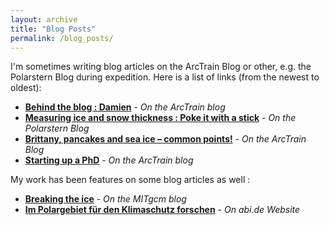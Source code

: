 ```yaml
---
layout: archive
title: "Blog Posts"
permalink: /blog_posts/
---
```


I'm sometimes writing blog articles on the ArcTrain Blog or other, e.g. the Polarstern Blog during expedition. Here is a list of links (from the newest to oldest):

- [**Behind the blog : Damien**](https://arctrain.de/behind-the-blog-damien/) - *On the ArcTrain blog*
- [**Measuring ice and snow thickness : Poke it with a stick**](https://blogs.helmholtz.de/polarstern/en/2018/10/measuring-ice-and-snow-thickness-poke-it-with-a-stick/) - *On the Polarstern Blog*
- [**Brittany, pancakes and sea ice – common points!**](https://arctrain.de/brittany-pancakes-and-sea-ice-common-points/) - *On the ArcTrain Blog*
- [**Starting up a PhD**](https://arctrain.de/starting-up-a-phd/) - *On the ArcTrain blog*

My work has been features on some blog articles as well :
 
 - [**Breaking the ice**](http://mitgcm.org/2019/05/26/breaking-the-ice/) - *On the MITgcm blog*
 - [**Im Polargebiet für den Klimaschutz forschen**](http://www.abi.de/beruf-karriere/berufsreportagen/nfe/klimaforscher016763.htm) - *On abi.de Website*
